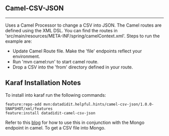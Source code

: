 ## Camel-CSV-JSON ##
***

Uses a Camel Processor to change a CSV into JSON. The Camel routes are defined using the XML DSL. You can find the routes in 'src/main/resources/META-INF/spring/camelContext.xml'. Steps to run the example are:

* Update Camel Route file. Make the 'file' endpoints reflect your environment. 
* Run 'mvn camel:run' to start camel route. 
* Drop a CSV into the 'from' directory defined in your route.

## Karaf Installation Notes ##

To install into karaf run the following commands:

	feature:repo-add mvn:datadidit.helpful.hints/camel-csv-json/1.0.0-SNAPSHOT/xml/features
	feature:install datadidit-camel-csv-json

Refer to this [blog](https://datadidit.com/2016/07/17/an-easy-way-to-get-your-csv-into-mongo-db/) for how to use this in conjunction with the Mongo endpoint in camel. To get a CSV file into Mongo. 